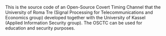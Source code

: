 This is the source code of an Open-Source Covert Timing Channel that the University of Roma Tre (Signal Processing for Telecommunications and Economics group) developed together with the University of Kassel (Applied Information Security group). The OSCTC can be used for education and security purposes.